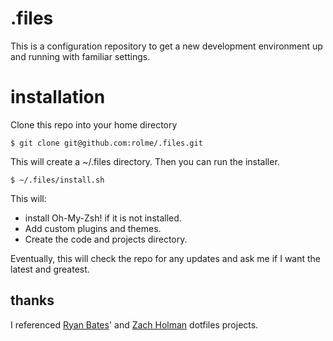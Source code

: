 # .files

This is a configuration repository to get a new development environment up and running with familiar settings.

# installation
Clone this repo into your home directory
```
$ git clone git@github.com:rolme/.files.git
```

This will create a ~/.files directory. Then you can run the installer.
```
$ ~/.files/install.sh
```

This will:
* install Oh-My-Zsh! if it is not installed.
* Add custom plugins and themes.
* Create the code and projects directory.

Eventually, this will check the repo for any updates and ask me if I want the latest and greatest.

## thanks

I referenced [Ryan Bates](http://github.com/ryanb/dotfiles)' and [Zach
Holman](https://github.com/holman/dotfiles) dotfiles projects.
